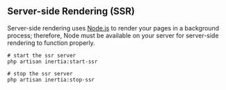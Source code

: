 ## Server-side Rendering (SSR)

Server-side rendering uses [Node.js](https://nodejs.org/en/) to render your pages in a background process; therefore, Node must be available on your server for server-side rendering to function properly.

```shell
# start the ssr server
php artisan inertia:start-ssr

# stop the ssr server
php artisan inertia:stop-ssr
```
